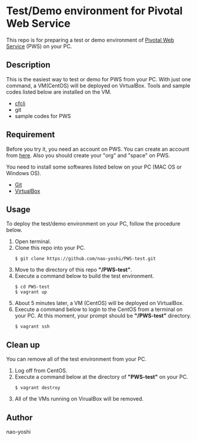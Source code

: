 # Test/Demo environment for Pivotal Web Service
This repo is for preparing a test or demo environment of [Pivotal Web Service](https://run.pivotal.io/) (PWS) on your PC.


## Description
This is the easiest way to test or demo for PWS from your PC. With just one command, a VM(CentOS) will be deployed on VirtualBox. Tools and sample codes listed below are installed on the VM.
- [cfcli](https://github.com/cloudfoundry/cli)
- git
- sample codes for PWS


## Requirement
Before you try it, you need an account on PWS. You can create an account from [here](https://run.pivotal.io/). Also you should create your "org" and "space" on PWS.

You need to install some softwares listed below on your PC (MAC OS or Windows OS).
- [Git](https://git-scm.com/)
- [VirtualBox](https://www.virtualbox.org/)


## Usage
To deploy the test/demo environment on your PC, follow the procedure below.

1. Open terminal.
2. Clone this repo into your PC.
   ```
   $ git clone https://github.com/nao-yoshi/PWS-test.git
   ```
3. Move to the directory of this repo **"/PWS-test"**.
4. Execute a command below to build the test environment.
   ```
   $ cd PWS-test
   $ vagrant up
   ```
5. About 5 minutes later, a VM (CentOS) will be deployed on VirtualBox. 
6. Execute a command below to login to the CentOS from a terminal on your PC. At this moment, your prompt should be **"/PWS-test"** directory.
   ```
   $ vagrant ssh
   ```

## Clean up
You can remove all of the test environment from your PC.

1. Log off from CentOS.
2. Execute a command below at the directory of **"PWS-test"** on your PC.
   ```
   $ vagrant destroy
   ```
3. All of the VMs running on VirualBox will be removed.


## Author
nao-yoshi
